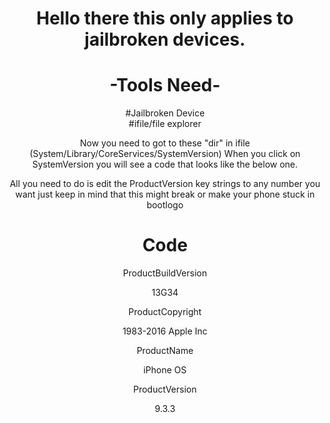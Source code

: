 <html>
<head>
<link rel="icon" type="image/png" href="./downloads/eye.png">
<title>ChangingVersion</title>
</head>
<body>
<div align="center"><h1><p>Hello there this only applies to jailbroken devices.</p></h1></div>
<div align="center"><h1>-Tools Need-</h1></div>
<div align="center">#Jailbroken Device</div>
<div align="center">#ifile/file explorer</div>

<div align="center"><p>Now you need to got to these "dir" in ifile
(System/Library/CoreServices/SystemVersion)
When you click on SystemVersion you will see 
a code that looks like the below one.</p>
<p>All you need to do is edit the ProductVersion key strings
to any number you want just keep in mind that this might break or make your phone stuck in bootlogo</p></div>

<div align="center">
 <h1>Code</h1>
</div>

<div align="center"><p>ProductBuildVersion</p>
	<p>13G34</p>
	<p>ProductCopyright</p>
	<p>1983-2016 Apple Inc</p>
	<p>ProductName</p>
	<p>iPhone OS</p>
	<p>ProductVersion</p>
	<p>9.3.3</p></div>
</body>
</html>

